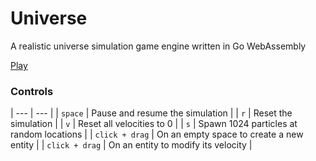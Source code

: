 # Universe

A realistic universe simulation game engine written in Go WebAssembly

[Play](https://universe.relva.co.uk/index.html)


### Controls

| --- | --- |
| `space` | Pause and resume the simulation |
| `r` | Reset the simulation |
| `v` | Reset all velocities to 0 |
| `s` | Spawn 1024 particles at random locations |
| `click + drag` | On an empty space to create a new entity |
| `click + drag` | On an entity to modify its velocity |

